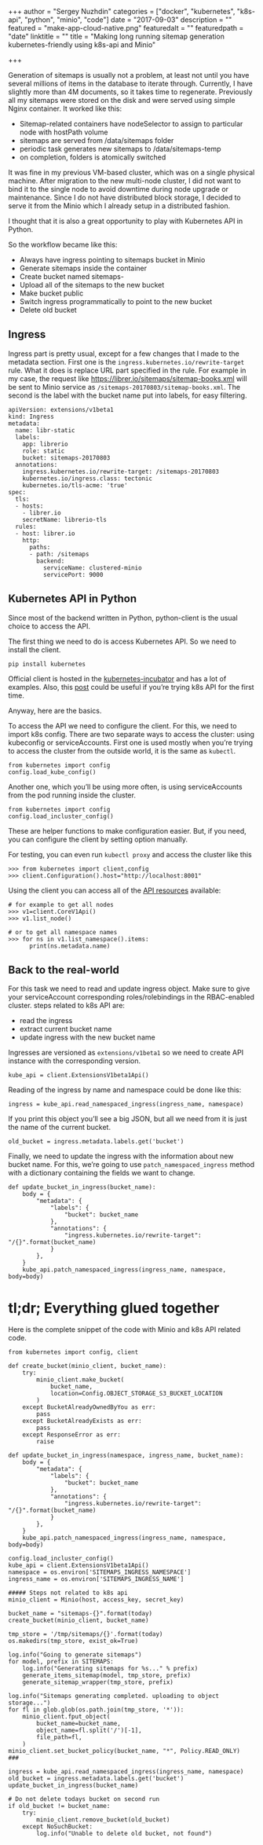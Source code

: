 +++
author = "Sergey Nuzhdin"
categories = ["docker", "kubernetes", "k8s-api", "python", "minio", "code"]
date = "2017-09-03"
description = ""
featured = "make-app-cloud-native.png"
featuredalt = ""
featuredpath = "date"
linktitle = ""
title = "Making long running sitemap generation kubernetes-friendly using k8s-api and Minio"

+++

Generation of sitemaps is usually not a problem, at least not until you have several millions of items in the database to iterate through. Currently, I have slightly more than 4M documents, so it takes time to regenerate. Previously all my sitemaps were stored on the disk and were served using simple Nginx container.
It worked like this:

- Sitemap-related containers have nodeSelector to assign to particular node with hostPath volume
- sitemaps are served from /data/sitemaps folder
- periodic task generates new sitemaps to /data/sitemaps-temp
- on completion, folders is atomically switched

It was fine in my previous VM-based cluster, which was on a single physical machine. After migration to the new multi-node cluster, I did not want to bind it to the single node to avoid downtime during node upgrade or maintenance. Since I do not have distributed block storage, I decided to serve it from the Minio which I already setup in a distributed fashion.

I thought that it is also a great opportunity to play with Kubernetes API in Python.

So the workflow became like this:

- Always have ingress pointing to sitemaps bucket in Minio
- Generate sitemaps inside the container
- Create bucket named sitemaps-<todays-date>
- Upload all of the sitemaps to the new bucket
- Make bucket public
- Switch ingress programmatically to point to the new bucket
- Delete old bucket


## Ingress

Ingress part is pretty usual, except for a few changes that I made to the metadata section.
First one is the `ingress.kubernetes.io/rewrite-target` rule.
What it does is replace URL part specified in the rule. For example in my case, the request like https://librer.io/sitemaps/sitemap-books.xml will be sent to Minio service as `/sitemaps-20170803/sitemap-books.xml`.
The second is the label with the bucket name put into labels, for easy filtering.


    apiVersion: extensions/v1beta1
    kind: Ingress
    metadata:
      name: libr-static
      labels:
        app: librerio
        role: static
        bucket: sitemaps-20170803
      annotations:
        ingress.kubernetes.io/rewrite-target: /sitemaps-20170803
        kubernetes.io/ingress.class: tectonic
        kubernetes.io/tls-acme: 'true'
    spec:
      tls:
      - hosts:
        - librer.io
        secretName: librerio-tls
      rules:
      - host: librer.io
        http:
          paths:
          - path: /sitemaps
            backend:
              serviceName: clustered-minio
              servicePort: 9000
    


## Kubernetes API in Python

Since most of the backend written in Python, python-client is the usual choice to access the API.

The first thing we need to do is access Kubernetes API. So we need to install the client.


    pip install kubernetes

Official client is hosted in the [kubernetes-incubator](https://github.com/kubernetes-incubator/client-python/) and has a lot of examples. Also, this [post](https://www.linux.com/learn/kubernetes/enjoy-kubernetes-python) could be useful if you’re trying k8s API for the first time.

Anyway, here are the basics.

To access the API we need to configure the client. For this, we need to import k8s config. There are two separate ways to access the cluster: using kubeconfig or serviceAccounts. First one is used mostly when you’re trying to access the cluster from the outside world, it is the same as `kubectl`.


    from kubernetes import config
    config.load_kube_config()

Another one, which you’ll be using more often, is using serviceAccounts from the pod running inside the cluster.


    from kubernetes import config
    config.load_incluster_config()

These are helper functions to make configuration easier. But, if you need, you can configure the client by setting option manually.

For testing, you can even run `kubectl proxy` and access the cluster like this


    >>> from kubernetes import client,config
    >>> client.Configuration().host="http://localhost:8001"
    

Using the client you can access all of the [API resources](https://github.com/kubernetes-incubator/client-python/tree/master/kubernetes#documentation-for-api-endpoints) available:


    # for example to get all nodes
    >>> v1=client.CoreV1Api()
    >>> v1.list_node()
    
    # or to get all namespace names
    >>> for ns in v1.list_namespace().items:
          print(ns.metadata.name)


## Back to the real-world

For this task we need to read and update ingress object. Make sure to give your serviceAccount corresponding roles/rolebindings in the RBAC-enabled cluster.
steps related to k8s API are:

- read the ingress
- extract current bucket name
- update ingress with the new bucket name

Ingresses are versioned as `extensions/v1beta1` so we need to create API instance with the corresponding version.


    kube_api = client.ExtensionsV1beta1Api()

Reading of the ingress by name and namespace could be done like this:


    ingress = kube_api.read_namespaced_ingress(ingress_name, namespace)

If you print this object you’ll see a big JSON, but all we need from it is just the name of the current bucket.


    old_bucket = ingress.metadata.labels.get('bucket')

Finally, we need to update the ingress with the information about new bucket name. For this, we’re going to use `patch_namespaced_ingress` method with a dictionary containing the fields we want to change.


    def update_bucket_in_ingress(bucket_name):
        body = {
            "metadata": {
                "labels": {
                    "bucket": bucket_name
                },
                "annotations": {
                    "ingress.kubernetes.io/rewrite-target": "/{}".format(bucket_name)
                }
            },
        }
        kube_api.patch_namespaced_ingress(ingress_name, namespace, body=body)


# tl;dr; Everything glued together

Here is the complete snippet of the code with Minio and k8s API related code.


    from kubernetes import config, client
    
    def create_bucket(minio_client, bucket_name):
        try:
            minio_client.make_bucket(
                bucket_name,
                location=Config.OBJECT_STORAGE_S3_BUCKET_LOCATION
            )
        except BucketAlreadyOwnedByYou as err:
            pass
        except BucketAlreadyExists as err:
            pass
        except ResponseError as err:
            raise
    
    def update_bucket_in_ingress(namespace, ingress_name, bucket_name):
        body = {
            "metadata": {
                "labels": {
                    "bucket": bucket_name
                },
                "annotations": {
                    "ingress.kubernetes.io/rewrite-target": "/{}".format(bucket_name)
                }
            },
        }
        kube_api.patch_namespaced_ingress(ingress_name, namespace, body=body)
    
    config.load_incluster_config()
    kube_api = client.ExtensionsV1beta1Api()
    namespace = os.environ['SITEMAPS_INGRESS_NAMESPACE']
    ingress_name = os.environ['SITEMAPS_INGRESS_NAME']
    
    ##### Steps not related to k8s api
    minio_client = Minio(host, access_key, secret_key)
    
    bucket_name = "sitemaps-{}".format(today)
    create_bucket(minio_client, bucket_name)
    
    tmp_store = '/tmp/sitemaps/{}'.format(today)
    os.makedirs(tmp_store, exist_ok=True)
    
    log.info("Going to generate sitemaps")
    for model, prefix in SITEMAPS:
        log.info("Generating sitemaps for %s..." % prefix)
        generate_items_sitemap(model, tmp_store, prefix)
        generate_sitemap_wrapper(tmp_store, prefix)
    
    log.info("Sitemaps generating completed. uploading to object storage...")
    for fl in glob.glob(os.path.join(tmp_store, '*')):
        minio_client.fput_object(
            bucket_name=bucket_name,
            object_name=fl.split('/')[-1],
            file_path=fl,
        )
    minio_client.set_bucket_policy(bucket_name, "*", Policy.READ_ONLY)
    ###
    
    ingress = kube_api.read_namespaced_ingress(ingress_name, namespace)
    old_bucket = ingress.metadata.labels.get('bucket')
    update_bucket_in_ingress(bucket_name)
    
    # Do not delete todays bucket on second run
    if old_bucket != bucket_name:
        try:
            minio_client.remove_bucket(old_bucket)
        except NoSuchBucket:
            log.info("Unable to delete old bucket, not found")
    

